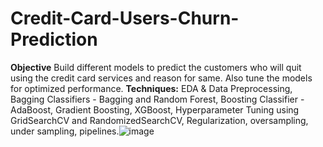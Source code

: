 # Credit-Card-Users-Churn-Prediction
**Objective** Build different models to predict the customers who will quit using the credit card services and reason for same. Also tune the models for optimized performance.
**Techniques:** EDA & Data Preprocessing, Bagging Classifiers - Bagging and Random Forest, Boosting Classifier - AdaBoost, Gradient Boosting, XGBoost, Hyperparameter Tuning using GridSearchCV and RandomizedSearchCV, Regularization, oversampling, under sampling, pipelines.![image](https://user-images.githubusercontent.com/78614335/115959360-e1ea0180-a4d9-11eb-957d-5cbeb3311f30.png)


